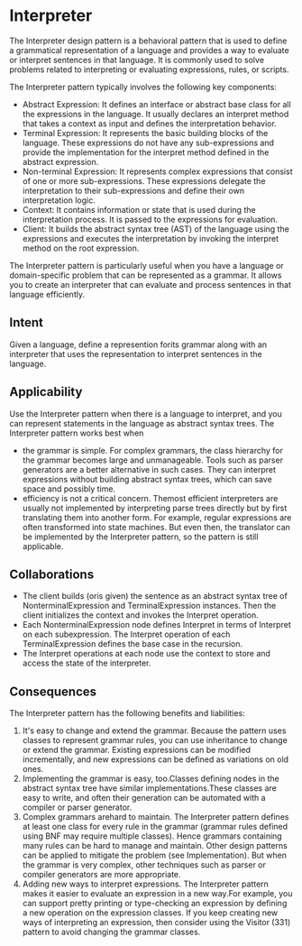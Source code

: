 # Interpreter

The Interpreter design pattern is a behavioral pattern that is used to define a grammatical representation of a language and provides a way to evaluate or interpret sentences in that language. It is commonly used to solve problems related to interpreting or evaluating expressions, rules, or scripts.

The Interpreter pattern typically involves the following key components:
- Abstract Expression: It defines an interface or abstract base class for all the expressions in the language. It usually declares an interpret method that takes a context as input and defines the interpretation behavior.
- Terminal Expression: It represents the basic building blocks of the language. These expressions do not have any sub-expressions and provide the implementation for the interpret method defined in the abstract expression.
- Non-terminal Expression: It represents complex expressions that consist of one or more sub-expressions. These expressions delegate the interpretation to their sub-expressions and define their own interpretation logic.
- Context: It contains information or state that is used during the interpretation process. It is passed to the expressions for evaluation.
- Client: It builds the abstract syntax tree (AST) of the language using the expressions and executes the interpretation by invoking the interpret method on the root expression.

The Interpreter pattern is particularly useful when you have a language or domain-specific problem that can be represented as a grammar. It allows you to create an interpreter that can evaluate and process sentences in that language efficiently.

## Intent
Given a language, define a represention forits grammar along with an interpreter
that uses the representation to interpret sentences in the language.

## Applicability
Use the Interpreter pattern when there is a language to interpret, and you can
represent statements in the language as abstract syntax trees. The Interpreter
pattern works best when
- the grammar is simple. For complex grammars, the class hierarchy for the
grammar becomes large and unmanageable. Tools such as parser generators
are a better alternative in such cases. They can interpret expressions without
building abstract syntax trees, which can save space and possibly time.
- efficiency is not a critical concern. Themost efficient interpreters are usually
not implemented by interpreting parse trees directly but by first translating them into another form. For example, regular expressions are often transformed into state machines. But even then, the translator can be implemented by the Interpreter pattern, so the pattern is still applicable.

## Collaborations

- The client builds (oris given) the sentence as an abstract syntax tree of NonterminalExpression and TerminalExpression instances. Then the client initializes the context and invokes the Interpret operation.
- Each NonterminalExpression node defines Interpret in terms of Interpret on each subexpression. The Interpret operation of each TerminalExpression defines the base case in the recursion.
- The Interpret operations at each node use the context to store and access the state of the interpreter.

## Consequences

The Interpreter pattern has the following benefits and liabilities:
1. It's easy to change and extend the grammar. Because the pattern uses classes to represent grammar rules, you can use inheritance to change or extend the grammar. Existing expressions can be modified incrementally, and new expressions can be defined as variations on old ones.
2. Implementing the grammar is easy, too.Classes defining nodes in the abstract
syntax tree have similar implementations.These classes are easy to write, and
often their generation can be automated with a compiler or parser generator.
3. Complex grammars arehard to maintain. The Interpreter pattern defines at least
one class for every rule in the grammar (grammar rules defined using BNF
may require multiple classes). Hence grammars containing many rules can
be hard to manage and maintain. Other design patterns can be applied to
mitigate the problem (see Implementation). But when the grammar is very
complex, other techniques such as parser or compiler generators are more
appropriate.
4. Adding new ways to interpret expressions. The Interpreter pattern makes it
easier to evaluate an expression in a new way.For example, you can support
pretty printing or type-checking an expression by defining a new operation
on the expression classes. If you keep creating new ways of interpreting an
expression, then consider using the Visitor (331) pattern to avoid changing
the grammar classes.

